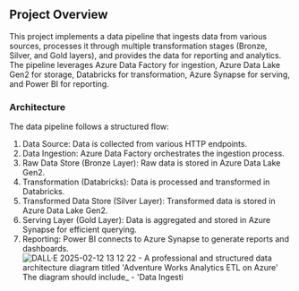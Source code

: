 ## Project Overview
This project implements a data pipeline that ingests data from various sources, processes it through multiple transformation stages (Bronze, Silver, and Gold layers), and provides the data for reporting and analytics. The pipeline leverages Azure Data Factory for ingestion, Azure Data Lake Gen2 for storage, Databricks for transformation, Azure Synapse for serving, and Power BI for reporting.
### Architecture
The data pipeline follows a structured flow:
1. Data Source: Data is collected from various HTTP endpoints.
2. Data Ingestion: Azure Data Factory orchestrates the ingestion process.
3. Raw Data Store (Bronze Layer): Raw data is stored in Azure Data Lake Gen2.
4. Transformation (Databricks): Data is processed and transformed in Databricks.
5. Transformed Data Store (Silver Layer): Transformed data is stored in Azure Data Lake Gen2.
6. Serving Layer (Gold Layer): Data is aggregated and stored in Azure Synapse for efficient querying.
7. Reporting: Power BI connects to Azure Synapse to generate reports and dashboards.
![DALL·E 2025-02-12 13 12 22 - A professional and structured data architecture diagram titled 'Adventure Works Analytics   ETL on Azure'  The diagram should include_ - 'Data Ingesti](https://github.com/user-attachments/assets/30ee58a5-04ad-4b42-a5e4-83f85b9c1d6f)
